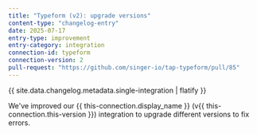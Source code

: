 ```yaml
---
title: "Typeform (v2): upgrade versions"
content-type: "changelog-entry"
date: 2025-07-17
entry-type: improvement
entry-category: integration
connection-id: typeform
connection-version: 2
pull-request: "https://github.com/singer-io/tap-typeform/pull/85"
---
```

{{ site.data.changelog.metadata.single-integration | flatify }}

We've improved our {{ this-connection.display_name }} (v{{ this-connection.this-version }}) integration to upgrade different versions to fix errors.
